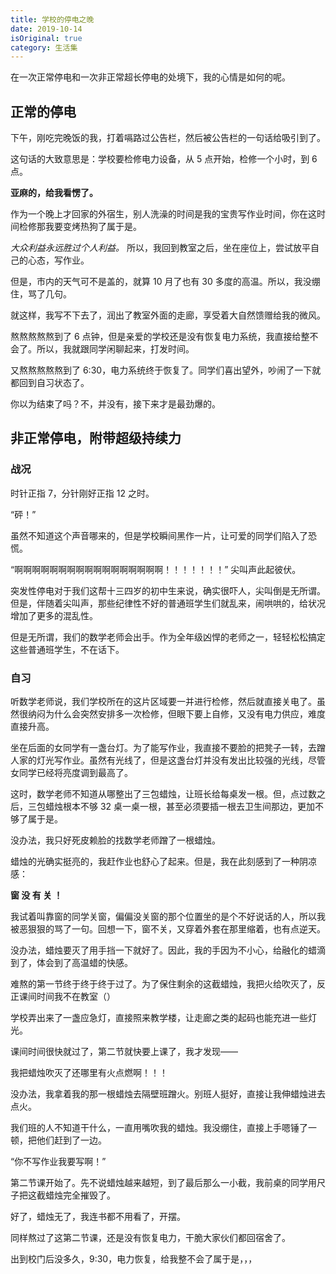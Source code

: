 ```yaml
---
title: 学校的停电之晚
date: 2019-10-14
isOriginal: true
category: 生活集
---
```


在一次正常停电和一次非正常超长停电的处境下，我的心情是如何的呢。

<!--more-->

## 正常的停电

下午，刚吃完晚饭的我，打着嗝路过公告栏，然后被公告栏的一句话给吸引到了。

这句话的大致意思是：学校要检修电力设备，从 5 点开始，检修一个小时，到 6 点。

**亚麻的，给我看愣了。**

作为一个晚上才回家的外宿生，别人洗澡的时间是我的宝贵写作业时间，你在这时间检修那我要变烤热狗了属于是。

*大众利益永远胜过个人利益。* 所以，我回到教室之后，坐在座位上，尝试放平自己的心态，写作业。

但是，市内的天气可不是盖的，就算 10 月了也有 30 多度的高温。所以，我没绷住，骂了几句。

就这样，我写不下去了，润出了教室外面的走廊，享受着大自然馈赠给我的微风。

熬熬熬熬熬到了 6 点钟，但是亲爱的学校还是没有恢复电力系统，我直接给整不会了。所以，我就跟同学闲聊起来，打发时间。

又熬熬熬熬熬到了 6:30，电力系统终于恢复了。同学们喜出望外，吵闹了一下就都回到自习状态了。

你以为结束了吗？不，并没有，接下来才是最劲爆的。

## 非正常停电，附带超级持续力

### 战况

时针正指 7，分针刚好正指 12 之时。

“砰！”

虽然不知道这个声音哪来的，但是学校瞬间黑作一片，让可爱的同学们陷入了恐慌。

“啊啊啊啊啊啊啊啊啊啊啊啊啊啊啊啊啊！！！！！！！” 尖叫声此起彼伏。

突发性停电对于我们这帮十三四岁的初中生来说，确实很吓人，尖叫倒是无所谓。但是，伴随着尖叫声，那些纪律性不好的普通班学生们就乱来，闹哄哄的，给状况增加了更多的混乱性。

但是无所谓，我们的数学老师会出手。作为全年级凶悍的老师之一，轻轻松松搞定这些普通班学生，不在话下。

### 自习

听数学老师说，我们学校所在的这片区域要一并进行检修，然后就直接关电了。虽然很纳闷为什么会突然安排多一次检修，但眼下要上自修，又没有电力供应，难度直接升高。

坐在后面的女同学有一盏台灯。为了能写作业，我直接不要脸的把凳子一转，去蹭人家的灯光写作业。虽然有光线了，但是这盏台灯并没有发出比较强的光线，尽管女同学已经将亮度调到最高了。

这时，数学老师不知道从哪整出了三包蜡烛，让班长给每桌发一根。但，点过数之后，三包蜡烛根本不够 32 桌一桌一根，甚至必须要插一根去卫生间那边，更加不够了属于是。

没办法，我只好死皮赖脸的找数学老师蹭了一根蜡烛。

蜡烛的光确实挺亮的，我赶作业也舒心了起来。但是，我在此刻感到了一种阴凉感：

**窗 没 有 关 ！**

我试着叫靠窗的同学关窗，偏偏没关窗的那个位置坐的是个不好说话的人，所以我被恶狠狠的骂了一句。回想一下，窗不关，又穿着外套在那里缩着，也有点逆天。

没办法，蜡烛要灭了用手挡一下就好了。因此，我的手因为不小心，给融化的蜡滴到了，体会到了高温蜡的快感。

难熬的第一节终于终于终于过了。为了保住剩余的这截蜡烛，我把火给吹灭了，反正课间时间我不在教室（）

学校弄出来了一盏应急灯，直接照来教学楼，让走廊之类的起码也能充进一些灯光。

课间时间很快就过了，第二节就快要上课了，我才发现——

我把蜡烛吹灭了还哪里有火点燃啊！！！

没办法，我拿着我的那一根蜡烛去隔壁班蹭火。别班人挺好，直接让我伸蜡烛进去点火。

我们班的人不知道干什么，一直用嘴吹我的蜡烛。我没绷住，直接上手嗯锤了一顿，把他们赶到了一边。

“你不写作业我要写啊！”

第二节课开始了。先不说蜡烛越来越短，到了最后那么一小截，我前桌的同学用尺子把这截蜡烛完全摧毁了。

好了，蜡烛无了，我连书都不用看了，开摆。

同样熬过了这第二节课，还是没有恢复电力，干脆大家伙们都回宿舍了。

出到校门后没多久，9:30，电力恢复，给我整不会了属于是，，，
